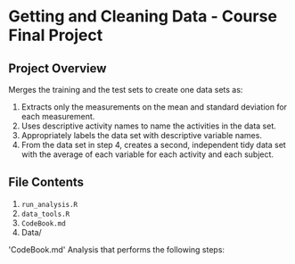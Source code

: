 # Getting and Cleaning Data - Course Final Project
## Project Overview 

Merges the training and the test sets to create one data sets as:
1. Extracts only the measurements on the mean and standard deviation for each measurement.
2. Uses descriptive activity names to name the activities in the data set.
3. Appropriately labels the data set with descriptive variable names.
4. From the data set in step 4, creates a second, independent tidy data set with the average of each variable for each activity and each subject.
## File Contents
1. `run_analysis.R`
2. `data_tools.R`
3. `CodeBook.md`
4. Data/

'CodeBook.md' 
Analysis that performs the following steps:
